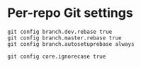# Per-repo Git settings
```
git config branch.dev.rebase true
git config branch.master.rebase true
git config branch.autosetuprebase always

git config core.ignorecase true